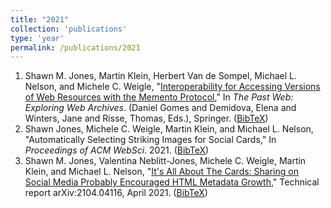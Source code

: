 ```yaml
---
title: "2021"
collection: 'publications'
type: 'year'
permalink: /publications/2021
---
```

1. Shawn M. Jones, Martin Klein, Herbert Van de Sompel, Michael L. Nelson, and Michele C. Weigle, "[Interoperability for Accessing Versions of Web Resources with the Memento Protocol](http://dx.doi.org/10.1007/978-3-030-63291-5)," In *The Past Web: Exploring Web Archives*. (Daniel Gomes and Demidova, Elena and Winters, Jane and Risse, Thomas, Eds.), Springer. ([BibTeX](?action=bibentry&bibfile=mweigle.bib&bibref=jones-memento21))
1. Shawn Jones, Michele C. Weigle, Martin Klein, and Michael L. Nelson, "Automatically Selecting Striking Images for Social Cards," In *Proceedings of ACM WebSci*. 2021. ([BibTeX](?action=bibentry&bibfile=mweigle.bib&bibref=jones-websci21))
1. Shawn M. Jones, Valentina Neblitt-Jones, Michele C. Weigle, Martin Klein, and Michael L. Nelson, "[It's All About The Cards: Sharing on Social Media Probably Encouraged HTML Metadata Growth](https://arxiv.org/abs/2104.04116)," Technical report arXiv:2104.04116, April 2021. ([BibTeX](?action=bibentry&bibfile=mweigle.bib&bibref=jones-arxiv21a))
